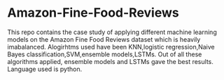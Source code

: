 # Amazon-Fine-Food-Reviews
This repo contains the case study of applying different machine learning models on the Amazon Fine Food Reviews dataset which is heavily imabalanced. Alogirhtms used have been KNN,logistic regression,Naive Bayes classification,SVM,ensemble models,LSTMs. Out of all these algorithms applied, ensemble models and LSTMs gave the best results. Language used is python.
